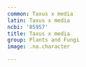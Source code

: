 ```yaml
---
common: Taxus x media
latin: Taxus x media
ncbi: '85957'
title: Taxus x media
group: Plants and Fungi
image: .na.character

---
```

